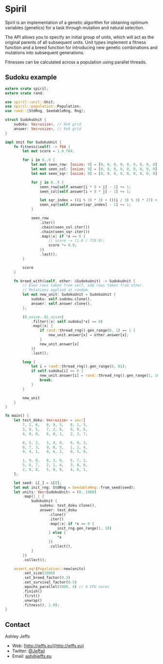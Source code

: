 Spiril
======

Spiril is an implementation of a genetic algorithm for obtaining optimum
variables (genetics) for a task through mutation and natural selection.

The API allows you to specify an initial group of units, which will act as
the original parents of all subsequent units. Unit types implement a fitness
function and a breed function for introducing new genetic combinations and
mutations into subsequent generations.

Fitnesses can be calculated across a population using parallel threads.

## Sudoku example

``` rust
extern crate spiril;
extern crate rand;

use spiril::unit::Unit;
use spiril::population::Population;
use rand::{StdRng, SeedableRng, Rng};

struct SudokuUnit {
    sudoku: Vec<usize>, // 9x9 grid
    answer: Vec<usize>, // 9x9 grid
}

impl Unit for SudokuUnit {
    fn fitness(&self) -> f64 {
        let mut score = 1.0_f64;

        for i in 0..9 {
            let mut seen_row: [usize; 9] = [0, 0, 0, 0, 0, 0, 0, 0, 0];
            let mut seen_col: [usize; 9] = [0, 0, 0, 0, 0, 0, 0, 0, 0];
            let mut seen_sqr: [usize; 9] = [0, 0, 0, 0, 0, 0, 0, 0, 0];

            for j in 0..9 {
                seen_row[self.answer[i * 9 + j] - 1] += 1;
                seen_col[self.answer[i + 9 * j] - 1] += 1;

                let sqr_index = ((i % 3) * 3) + (((i / 3) % 3) * 27) + (9 * (j / 3)) + j % 3;
                seen_sqr[self.answer[sqr_index] - 1] += 1;
            }

            seen_row
                .iter()
                .chain(seen_col.iter())
                .chain(seen_sqr.iter())
                .map(|x| if *x == 0 {
                    // score -= (1.0 / 729.0);
                    score *= 0.9;
                })
                .last();
        }

        score
    }

    fn breed_with(&self, other: &SudokuUnit) -> SudokuUnit {
        // Even rows taken from self, odd rows taken from other.
        // Mutations applied at random.
        let mut new_unit: SudokuUnit = SudokuUnit {
            sudoku: self.sudoku.clone(),
            answer: self.answer.clone(),
        };

        (0_usize..81_usize)
            .filter(|x| self.sudoku[*x] == 0)
            .map(|x| {
                if rand::thread_rng().gen_range(0, 1) == 1 {
                    new_unit.answer[x] = other.answer[x];
                }
                new_unit.answer[x]
            })
            .last();

        loop {
            let i = rand::thread_rng().gen_range(0, 81);
            if self.sudoku[i] == 0 {
                new_unit.answer[i] = rand::thread_rng().gen_range(1, 10);
                break;
            }
        }

        new_unit
    }
}

fn main() {
    let test_doku: Vec<usize> = vec![
        7, 2, 6,   0, 9, 3,   8, 1, 5,
        3, 0, 5,   7, 2, 8,   9, 0, 6,
        4, 8, 0,   6, 0, 1,   2, 3, 7,

        8, 5, 2,   1, 4, 0,   6, 9, 3,
        0, 7, 3,   9, 8, 5,   1, 2, 4,
        9, 4, 1,   0, 6, 2,   0, 5, 8,

        1, 9, 0,   8, 3, 0,   5, 7, 2,
        5, 6, 7,   2, 1, 4,   3, 8, 0,
        2, 0, 8,   5, 0, 9,   4, 6, 1,
    ];

    let seed: &[_] = &[0];
    let mut init_rng: StdRng = SeedableRng::from_seed(seed);
    let units: Vec<SudokuUnit> = (0..1000)
        .map(|_| {
            SudokuUnit {
                sudoku: test_doku.clone(),
                answer: test_doku
                    .clone()
                    .iter()
                    .map(|x| if *x == 0 {
                        init_rng.gen_range(1, 10)
                    } else {
                        *x
                    })
                    .collect(),
            }
        })
        .collect();

    assert_eq!(Population::new(units)
        .set_size(1000)
        .set_breed_factor(0.3)
        .set_survival_factor(0.5)
        .epochs_parallel(5000, 4) // 4 CPU cores
        .finish()
        .first()
        .unwrap()
        .fitness(), 1.0);
}
```

## Contact

Ashley Jeffs
* Web: [http://jeffs.eu](http://jeffs.eu)
* Twitter: [@Jeffail](https://twitter.com/Jeffail "@jeffail")
* Email: [ash@jeffs.eu](mailto:ash@jeffs.eu)
